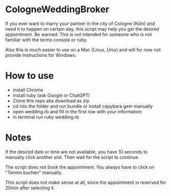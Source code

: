 # CologneWeddingBroker

If you ever want to marry your partner in the city of Cologne (Köln) and need it to happen on certain day, this script may help you get the desired appointment. Be warned: This is not intended for someone who is not familiar with the terms console or ruby.

Also this is much easier to use on a Mac (Linux, Unix) and will for now not provide instructions for Windows.

# How to use

+ install Chrome
+ install ruby (ask Google or ChatGPT)
+ Clone this repo aka download as zip
+ cd into the folder and run bundle or install capybara gem manually
+ open wedding.rb and fill in the first row with your information
+ in terminal run ruby wedding.rb

# Notes

If the desired date or time are not available, you have 10 seconds to manually click another slot. Then wait for the script to continue.

The script does not book the appointment. You always have to click on "Termin buchen" manually.

This script does not make sense at all, since the appointment is reserved for 20min after selecting it.